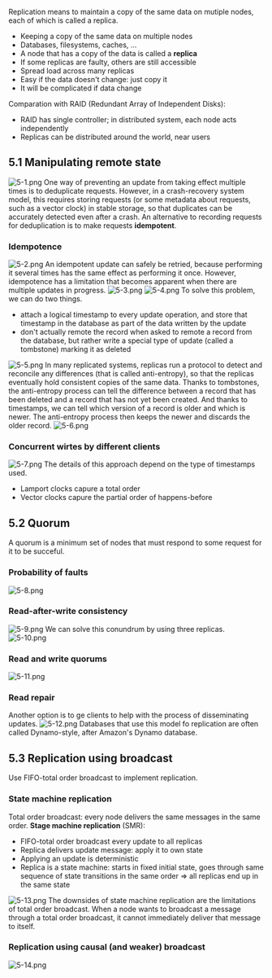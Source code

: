 Replication means to maintain a copy of the same data on mutiple nodes, each of which is called a replica.

- Keeping a copy of the same data on multiple nodes
- Databases, filesystems, caches, ...
- A node that has a copy of the data is called a **replica**
- If some replicas are faulty, others are still accessible
- Spread load across many replicas
- Easy if the data doesn't change: just copy it
- It will be complicated if data change

Comparation with RAID (Redundant Array of Independent Disks):

- RAID has single controller; in distributed system, each node acts independently
- Replicas can be distributed around the world, near users
## 5.1 Manipulating remote state
![5-1.png](./images/5-1.png)
One way of preventing an update from taking effect multiple times is to deduplicate requests. However, in a crash-recovery system model, this requires storing requests (or some metadata about requests, such as a vector clock) in stable storage, so that duplicates can be accurately detected even after a crash.
An alternative to recording requests for deduplication is to make requests **idempotent**.
### Idempotence
![5-2.png](./images/5-2.png)
An idempotent update can safely be retried, because performing it several times has the same effect as performing it once.
However, idempotence has a limitation that becomes apparent when there are multiple updates in progress.
![5-3.png](./images/5-3.png)
![5-4.png](./images/5-4.png)
To solve this problem, we can do two things.

- attach a logical timestamp to every update operation, and store that timestamp in the database as part of the data written by the update
- don't actually remote the record when asked to remote a record from the database, but rather write a special type of update (called a tombstone) marking it as deleted

![5-5.png](./images/5-5.png)
In many replicated systems, replicas run a protocol to detect and reconcile any differences (that is called anti-entropy), so that the replicas eventually hold consistent copies of the same data. Thanks to tombstones, the anti-entropy process can tell the difference between a record that has been deleted and a record that has not yet been created. And thanks to timestamps, we can tell which version of a record is older and which is newer. The anti-entropy process then keeps the newer and discards the older record.
![5-6.png](./images/5-6.png) 
### Concurrent wirtes by different clients
![5-7.png](./images/5-7.png)
The details of this approach depend on the type of timestamps used.

- Lamport clocks capure a total order
- Vector clocks capure the partial order of happens-before
## 5.2 Quorum
A quorum is a minimum set of nodes that must respond to some request for it to be succeful.
### Probability of faults
![5-8.png](./images/5-8.png)
### Read-after-write consistency
![5-9.png](./images/5-9.png)
We can solve this conundrum by using three replicas.
![5-10.png](./images/5-10.png)
### Read and write quorums
![5-11.png](./images/5-11.png)
### Read repair
Another option is to ge clients to help with the process of disseminating updates.
![5-12.png](./images/5-12.png)
Databases that use this model fo replication are often called Dynamo-style, after Amazon's Dynamo database.
## 5.3 Replication using broadcast
Use FIFO-total order broadcast to implement replication.
### State machine replication
Total order broadcast: every node delivers the same messages in the same order.
**Stage machine replication** (SMR):

- FIFO-total order broadcast every update to all replicas
- Replica delivers update message: apply it to own state
- Applying an update is deterministic
- Replica is a state machine: starts in fixed initial state, goes through same sequence of state transitions in the same order => all replicas end up in the same state

![5-13.png](./images/5-13.png)
The downsides of state machine replication are the limitations of total order broadcast.
When a node wants to broadcast a message through a total order broadcast, it cannot immediately deliver that message to itself.
### Replication using causal (and weaker) broadcast
![5-14.png](./images/5-14.png)
